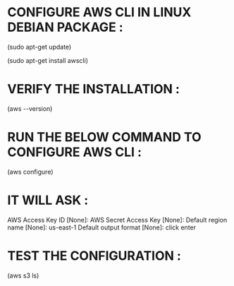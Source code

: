 # CONFIGURE AWS CLI IN LINUX DEBIAN PACKAGE :

(sudo apt-get update)

(sudo apt-get install awscli)

# VERIFY THE INSTALLATION :

 (aws --version)

# RUN THE BELOW COMMAND TO CONFIGURE AWS CLI :

 (aws configure)

# IT WILL ASK :
AWS Access Key ID [None]: <paste your aws access key>
AWS Secret Access Key [None]: <paste your aws secret access key>
Default region name [None]: us-east-1
Default output format [None]: click enter

# TEST THE CONFIGURATION :
(aws s3 ls)



